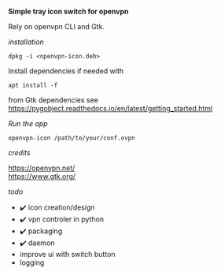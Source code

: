 **Simple tray icon switch for openvpn**

Rely on openvpn CLI and Gtk.

*installation*

```
dpkg -i <openvpn-icon.deb> 
```

Install dependencies if needed with 
```
apt install -f
```

from Gtk dependencies see https://pygobject.readthedocs.io/en/latest/getting_started.html


*Run the app*

```
openvpn-icon /path/to/your/conf.ovpn
```

*credits*

https://openvpn.net/  
https://www.gtk.org/

*todo*

- :heavy_check_mark: icon creation/design
- :heavy_check_mark: vpn controler in python
- :heavy_check_mark: packaging
- :heavy_check_mark: daemon 
- improve ui with switch button
- logging


